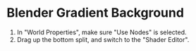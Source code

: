 # Blender Gradient Background

1. In "World Properties", make sure "Use Nodes" is selected.
2. Drag up the bottom split, and switch to the "Shader Editor".
